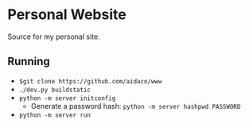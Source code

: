# Personal Website

Source for my personal site.

## Running
- `$git clone https://github.com/aidaco/www`
- `./dev.py buildstatic`
- `python -m server initconfig`
    - Generate a password hash:
      `python -m server hashpwd PASSWORD`
- `python -m server run`

